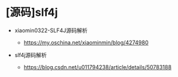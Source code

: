 # [源码]slf4j

- xiaomin0322-SLF4J源码解析
  - https://my.oschina.net/xiaominmin/blog/4274980  


- slf4j源码解析
  - https://blog.csdn.net/u011794238/article/details/50783188

